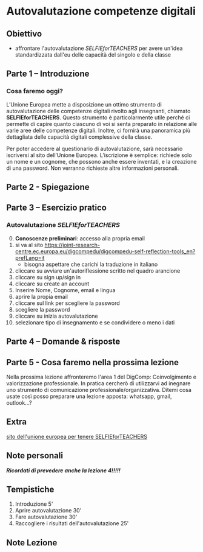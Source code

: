 # Autovalutazione competenze digitali

## Obiettivo

* affrontare l'autovalutazione *SELFIEforTEACHERS* per avere un'idea standardizzata dall'eu delle capacità del singolo e della classe

## Parte 1 – Introduzione

### Cosa faremo oggi?

L’Unione Europea mette a disposizione un ottimo strumento di autovalutazione delle competenze digitali rivolto agli insegnanti, chiamato **SELFIEforTEACHERS**. Questo strumento è particolarmente utile perché ci permette di capire quanto ciascuno di voi si senta preparato in relazione alle varie aree delle competenze digitali. Inoltre, ci fornirà una panoramica più dettagliata delle capacità digitali complessive della classe.

Per poter accedere al questionario di autovalutazione, sarà necessario iscriversi al sito dell’Unione Europea. L’iscrizione è semplice: richiede solo un nome e un cognome, che possono anche essere inventati, e la creazione di una password. Non verranno richieste altre informazioni personali.

## Parte 2 - Spiegazione


## Parte 3 – Esercizio pratico

### Autovalutazione *SELFIEforTEACHERS*

0. **Conoscenze preliminari**: accesso alla propria email
1. si va al sito https://joint-research-centre.ec.europa.eu/digcompedu/digcompedu-self-reflection-tools_en?prefLang=it
	* bisogna aspettare che carichi la traduzione in italiano
2. cliccare su avviare un'autoriflessione scritto nel quadro arancione
3. cliccare su sign up/sign in
4. cliccare su create an account
5. Inserire Nome, Cognome, email e lingua
6. aprire la propia email
7. cliccare sul link per scegliere la password
8. scegliere la password
9. cliccare su inizia autovalutazione
10. selezionare tipo di insegnamento e se condividere o meno i dati


## Parte 4 – Domande & risposte


## Parte 5 - Cosa faremo nella prossima lezione

Nella prossima lezione affronteremo l'area 1 del DigComp: Coinvolgimento e valorizzazione professionale. In pratica cercherò di utilizzarvi ad inegnare uno strumento di comunicazione professionale/organizzativa. Ditemi cosa usate così posso preparare una lezione apposta: whatsapp, gmail, outlook...?


## Extra

[sito dell'unione europea per tenere SELFIEforTEACHERS](https://joint-research-centre.ec.europa.eu/digcompedu/digcompedu-self-reflection-tools_en?prefLang=it)

## Note personali

***Ricordati di prevedere anche la lezione 4!!!!!***

## Tempistiche

1) Introduzione 5'
2) Aprire autovalutazione 30'
3) Fare autovalutazione 30'
4) Raccogliere i risultati dell'autovalutazione 25'

## Note Lezione 